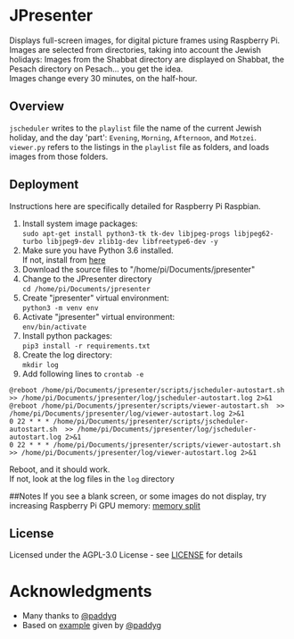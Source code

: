 # JPresenter
Displays full-screen images, for digital picture frames using Raspberry Pi.<br>
Images are selected from directories, taking into account the Jewish holidays: Images from the Shabbat directory are displayed on Shabbat, the Pesach directory on Pesach... you get the idea.<br>
Images change every 30 minutes, on the half-hour.

## Overview
```jscheduler``` writes to the ```playlist``` file the name of the current Jewish holiday, and the day 'part': ```Evening```, ```Morning```, ```Afternoon```, and ```Motzei```.   
```viewer.py``` refers to the listings in the ```playlist``` file as folders, and loads images from those folders.

## Deployment
Instructions here are specifically detailed for Raspberry Pi Raspbian.
1. Install system image packages:<br>
```sudo apt-get install python3-tk tk-dev libjpeg-progs libjpeg62-turbo libjpeg9-dev zlib1g-dev libfreetype6-dev -y```
1. Make sure you have Python 3.6 installed.<br>
If not, install from [here](https://gist.github.com/dschep/24aa61672a2092246eaca2824400d37f)
1. Download the source files to "/home/pi/Documents/jpresenter"
1. Change to the JPresenter directory<br> ```cd /home/pi/Documents/jpresenter```
1. Create "jpresenter" virtual environment:<br> ```python3 -m venv env```
1. Activate "jpresenter" virtual environment:<br> ```env/bin/activate```
1. Install python packages:<br> ```pip3 install -r requirements.txt```
1. Create the log directory:<br> ```mkdir log```
1. Add following lines to ```crontab -e```
```
@reboot /home/pi/Documents/jpresenter/scripts/jscheduler-autostart.sh  >> /home/pi/Documents/jpresenter/log/jscheduler-autostart.log 2>&1
@reboot /home/pi/Documents/jpresenter/scripts/viewer-autostart.sh  >> /home/pi/Documents/jpresenter/log/viewer-autostart.log 2>&1
0 22 * * * /home/pi/Documents/jpresenter/scripts/jscheduler-autostart.sh  >> /home/pi/Documents/jpresenter/log/jscheduler-autostart.log 2>&1
0 22 * * * /home/pi/Documents/jpresenter/scripts/viewer-autostart.sh  >> /home/pi/Documents/jpresenter/log/viewer-autostart.log 2>&1
```
Reboot, and it should work.<br>
If not, look at the log files in the ```log``` directory

##Notes
If you see a blank screen, or some images do not display, try increasing Raspberry Pi GPU memory: [memory split](https://www.raspberrypi.org/documentation/configuration/raspi-config.md)

## License
Licensed under the AGPL-3.0 License - see [LICENSE](LICENSE) for details

# Acknowledgments
* Many thanks to [@paddyg](https://www.raspberrypi.org/forums/memberlist.php?mode=viewprofile&u=9640)
* Based on [example](https://www.raspberrypi.org/forums/viewtopic.php?t=80229#p986846) given by [@paddyg](https://www.raspberrypi.org/forums/memberlist.php?mode=viewprofile&u=9640) 
